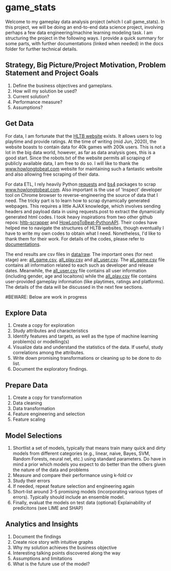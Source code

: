 # game_stats

Welcome to my gameplay data analysis project (which I call game_stats). In this project, we will be doing an end-to-end data science project, involving perhaps a few data engineering/machine learning modeling task. I am structuring the project in the following ways. I provide a quick summary for some parts, with further documentations (linked when needed) in the docs folder for further technical details.

## Strategy, Big Picture/Project Motivation, Problem Statement and Project Goals
1. Define the business objectives and gameplans.
2. How will my solution be used?
3. Current solution?
4. Performance measure? 
5. Assumptions?

## Get Data

For data, I am fortunate that the [HLTB website](https://www.howlongtobeat.com) exists. It allows users to log playtime and provide ratings. At the time of writing (mid Jun, 2020), the website boasts to contain data for 40k games with 200k users. This is not a lot in the big data world, however, as far as data analysis goes, this is a good start. Since the robots.txt of the website permits all scraping of publicly available data, I am free to do so. I will like to thank the www.howlongtobeat.com website for maintaining such a fantastic website and also allowing free scraping of their data.

For data ETL, I rely heavily Python [requests](https://pypi.org/project/requests/) and [bs4](https://pypi.org/project/beautifulsoup4/) packages to scrap www.howlongtobeat.com. Also important is the use of 'Inspect' developer tool on Chrome browser to reverse-engineering the source of data that I need. The tricky part is to learn how to scrap dynamically generated webpages. This requires a little AJAX knowledge, which involves sending headers and payload data in using requests.post to extract the dynamically generated html codes. I took heavy inspirations from two other github repos:  [hltb-scrapper](https://github.com/KasumiL5x/hltb-scraper) and [HowLongToBeat-PythonAPI](https://github.com/ScrappyCocco/HowLongToBeat-PythonAPI). Their codes have helped me to navigate the structures of HLTB websites, though eventually I have to write my own codes to obtain what I need. Nonetheless, I'd like to thank them for their work. For details of the codes, please refer to [documentations](docs/get_data.md).


The end results are  csv files in [data/raw](data/raw). The important ones (for next stage) are: [all_game.csv](data/raw/all_game.csv), [all_play.csv](data/raw/all_play.csv) and [all_user.csv](data/raw/all_usercsv). The [all_game.csv](data/raw/all_game.csv) file contains all information related to each such as developer and release dates. Meanwhile, the [all_user.csv](data/raw/all_user.csv) file contains all user information (including gender, age and locaitons) while the [all_play.csv](data/raw/all_play.csv) file contains user-provided gameplay information (like playtimes, ratings and platforms). The details of the data will be discussed in the next few sections.

#BEWARE: Below are work in progress

## Explore Data 
1. Create a copy for exploration
2. Study attributes and characteristics
3. Identify features and targets, as well as the type of machine learning problem(s) or modelling(s)
4. Visualize data and understand the statistics of the data. If useful, study correlations among the attributes.
4. Write down promising transformations or cleaning up to be done to do list.
5. Document the exploratory findings.

## Prepare Data 
1. Create a copy for transformation
2. Data cleaning
3. Data transformation 
4. Feature engineering and selection
5. Feature scaling

## Model Selections 
1. Shortlist a set of models, typically that means train many quick and dirty models from different categories (e.g., linear, naive, Bayes, SVM, Random Forests, neural net, etc.) using standard parameters. Do have in mind a prior which models you expect to do better than the others given the nature of the data and problems
2. Measure and compare their performance using k-fold cv
3. Study their errors
4. If needed, repeat feature selection and engineering again
5. Short-list around 3-5 promising models (incorporating various types of errors). Typically should include an ensemble model.
6. Finally, evaluat the models on test data 
(optional) Explainability of predicitons (see LIME and SHAP)

## Analytics and Insights
1. Document the findings
2. Create nice story with intuitive graphs
3. Why my solution achieves the business objective
4. Interesting talking points discovered along the way
5. Assumptions and limitations
6. What is the future use of the model? 

